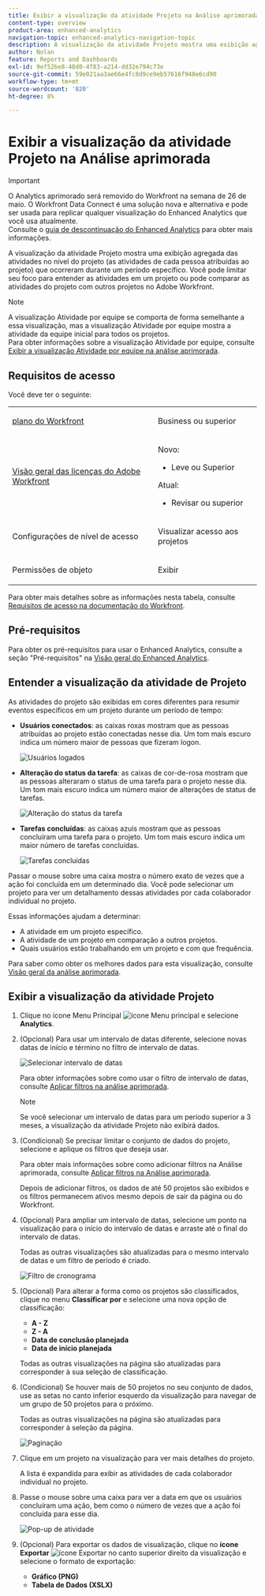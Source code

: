 ```yaml
---
title: Exibir a visualização da atividade Projeto na Análise aprimorada
content-type: overview
product-area: enhanced-analytics
navigation-topic: enhanced-analytics-navigation-topic
description: A visualização da atividade Projeto mostra uma exibição agregada das atividades no nível do projeto (as atividades de cada pessoa atribuídas ao projeto) que ocorreram durante um período específico. Você pode limitar seu foco para entender as atividades em um projeto ou pode comparar as atividades do projeto com outros projetos no Adobe Workfront.
author: Nolan
feature: Reports and Dashboards
exl-id: 9ef52be8-48d0-4f83-a214-dd32e794c73e
source-git-commit: 59e021aa3ae66e4fc8d9ce9eb57616f948e6cd90
workflow-type: tm+mt
source-wordcount: '820'
ht-degree: 8%

---
```


# Exibir a visualização da atividade Projeto na Análise aprimorada

>[!IMPORTANT]
>
>O Analytics aprimorado será removido do Workfront na semana de 26 de maio. O Workfront Data Connect é uma solução nova e alternativa e pode ser usada para replicar qualquer visualização do Enhanced Analytics que você usa atualmente. <br>Consulte o [guia de descontinuação do Enhanced Analytics](/help/quicksilver/product-announcements/announcements/enhanced-analytics-deprecation.md) para obter mais informações.


<!-- Audited: 12/2023 -->

A visualização da atividade Projeto mostra uma exibição agregada das atividades no nível do projeto (as atividades de cada pessoa atribuídas ao projeto) que ocorreram durante um período específico. Você pode limitar seu foco para entender as atividades em um projeto ou pode comparar as atividades do projeto com outros projetos no Adobe Workfront.

>[!NOTE]
>
>A visualização Atividade por equipe se comporta de forma semelhante a essa visualização, mas a visualização Atividade por equipe mostra a atividade da equipe inicial para todos os projetos.\
>Para obter informações sobre a visualização Atividade por equipe, consulte [Exibir a visualização Atividade por equipe na análise aprimorada](../enhanced-analytics/activity-by-team-overview.md).

## Requisitos de acesso

Você deve ter o seguinte:

<table style="table-layout:auto"> 
 <col> 
 <col> 
 <tbody> 
  <tr> 
   <td role="rowheader"><a href="https://www.workfront.com/plans" target="_blank">plano do Workfront</a></td> 
   <td> <p>Business ou superior</p> </td> 
  </tr> 
  <tr> 
   <td role="rowheader"><a href="../administration-and-setup/add-users/access-levels-and-object-permissions/wf-licenses.md" class="MCXref xref">Visão geral das licenças do Adobe Workfront</a></td> 
   <td>   <p>Novo:</p> 
   <ul><li>Leve ou Superior</li></ul>
   <p>Atual:</p>
   <ul><li>Revisar ou superior</li></ul>
 </td> 
  </tr> 
  <tr> 
   <td role="rowheader">Configurações de nível de acesso</td> 
   <td> <p>Visualizar acesso aos projetos</p> <!--<p>Note: If you still don't have access, ask your Workfront administrator if they set additional restrictions in your access level.<br>For information on how a Workfront administrator can change your access level, see <a href="../administration-and-setup/add-users/configure-and-grant-access/create-modify-access-levels.md" class="MCXref xref">Create or modify custom access levels</a>.</p>--> </td> 
  </tr> 
  <tr> 
   <td role="rowheader">Permissões de objeto</td> 
   <td> <p>Exibir</p> <!--<p>For information on requesting additional access, see <a href="../workfront-basics/grant-and-request-access-to-objects/request-access.md" class="MCXref xref">Request access to objects </a>.</p>--> </td> 
  </tr> 
 </tbody> 
</table>

Para obter mais detalhes sobre as informações nesta tabela, consulte [Requisitos de acesso na documentação do Workfront](/help/quicksilver/administration-and-setup/add-users/access-levels-and-object-permissions/access-level-requirements-in-documentation.md).

## Pré-requisitos

Para obter os pré-requisitos para usar o Enhanced Analytics, consulte a seção &quot;Pré-requisitos&quot; na [Visão geral do Enhanced Analytics](../enhanced-analytics/enhanced-analytics-overview.md).

## Entender a visualização da atividade de Projeto

As atividades do projeto são exibidas em cores diferentes para resumir eventos específicos em um projeto durante um período de tempo:

* **Usuários conectados**: as caixas roxas mostram que as pessoas atribuídas ao projeto estão conectadas nesse dia. Um tom mais escuro indica um número maior de pessoas que fizeram logon.

  ![Usuários logados](assets/project-activity-users-logged-in.png)

* **Alteração do status da tarefa**: as caixas de cor-de-rosa mostram que as pessoas alteraram o status de uma tarefa para o projeto nesse dia. Um tom mais escuro indica um número maior de alterações de status de tarefas.

  ![Alteração do status da tarefa](assets/project-activity-task-status-changes.png)

* **Tarefas concluídas**: as caixas azuis mostram que as pessoas concluíram uma tarefa para o projeto. Um tom mais escuro indica um maior número de tarefas concluídas.

  ![Tarefas concluídas](assets/project-activity-tasks-completed.png)

Passar o mouse sobre uma caixa mostra o número exato de vezes que a ação foi concluída em um determinado dia. Você pode selecionar um projeto para ver um detalhamento dessas atividades por cada colaborador individual no projeto.

Essas informações ajudam a determinar:

* A atividade em um projeto específico.
* A atividade de um projeto em comparação a outros projetos.
* Quais usuários estão trabalhando em um projeto e com que frequência.

Para saber como obter os melhores dados para esta visualização, consulte [Visão geral da análise aprimorada](../enhanced-analytics/enhanced-analytics-overview.md).

## Exibir a visualização da atividade Projeto

1. Clique no ícone Menu Principal ![ícone Menu principal](assets/main-menu-icon-16x12.png) e selecione **Analytics**.
1. (Opcional) Para usar um intervalo de datas diferente, selecione novas datas de início e término no filtro de intervalo de datas.

   ![Selecionar intervalo de datas](assets/filters-select-date-range-350x344.png)

   Para obter informações sobre como usar o filtro de intervalo de datas, consulte [Aplicar filtros na análise aprimorada](../enhanced-analytics/use-enhanced-analytics-filters.md).

   >[!NOTE]
   >
   >Se você selecionar um intervalo de datas para um período superior a 3 meses, a visualização da atividade Projeto não exibirá dados.

1. (Condicional) Se precisar limitar o conjunto de dados do projeto, selecione e aplique os filtros que deseja usar.

   Para obter mais informações sobre como adicionar filtros na Análise aprimorada, consulte [Aplicar filtros na Análise aprimorada](../enhanced-analytics/use-enhanced-analytics-filters.md).

   Depois de adicionar filtros, os dados de até 50 projetos são exibidos e os filtros permanecem ativos mesmo depois de sair da página ou do Workfront.

1. (Opcional) Para ampliar um intervalo de datas, selecione um ponto na visualização para o início do intervalo de datas e arraste até o final do intervalo de datas.

   Todas as outras visualizações são atualizadas para o mesmo intervalo de datas e um filtro de período é criado.

   ![Filtro de cronograma](assets/timeframe-filter-350x220.png)

1. (Opcional) Para alterar a forma como os projetos são classificados, clique no menu **Classificar por** e selecione uma nova opção de classificação:

   * **A - Z**
   * **Z - A**
   * **Data de conclusão planejada**
   * **Data de início planejada**

   Todas as outras visualizações na página são atualizadas para corresponder à sua seleção de classificação.

1. (Condicional) Se houver mais de 50 projetos no seu conjunto de dados, use as setas no canto inferior esquerdo da visualização para navegar de um grupo de 50 projetos para o próximo.

   Todas as outras visualizações na página são atualizadas para corresponder à seleção da página.

   ![Paginação](assets/pagination-350x118.png)

1. Clique em um projeto na visualização para ver mais detalhes do projeto.

   A lista é expandida para exibir as atividades de cada colaborador individual no projeto.

1. Passe o mouse sobre uma caixa para ver a data em que os usuários concluíram uma ação, bem como o número de vezes que a ação foi concluída para esse dia.

   ![Pop-up de atividade](assets/project-activity-activity-pop-up-350x137.png)

1. (Opcional) Para exportar os dados de visualização, clique no **ícone Exportar** ![ícone Exportar](assets/export.png) no canto superior direito da visualização e selecione o formato de exportação:

   * **Gráfico (PNG)**
   * **Tabela de Dados (XSLX)**

